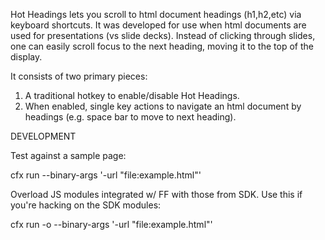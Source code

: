 Hot Headings lets you scroll to html document headings (h1,h2,etc) via keyboard
shortcuts.  It was developed for use when html documents are used for
presentations (vs slide decks).  Instead of clicking through slides, one can
easily scroll focus to the next heading, moving it to the top of the display.

It consists of two primary pieces:

  1. A traditional hotkey to enable/disable Hot Headings.
  2. When enabled, single key actions to navigate an html document by headings
     (e.g. space bar to move to next heading).


DEVELOPMENT

Test against a sample page:

   cfx run --binary-args '-url "file:example.html"'

Overload JS modules integrated w/ FF with those from SDK.  Use this if you're
hacking on the SDK modules:

   cfx run -o --binary-args '-url "file:example.html"'
